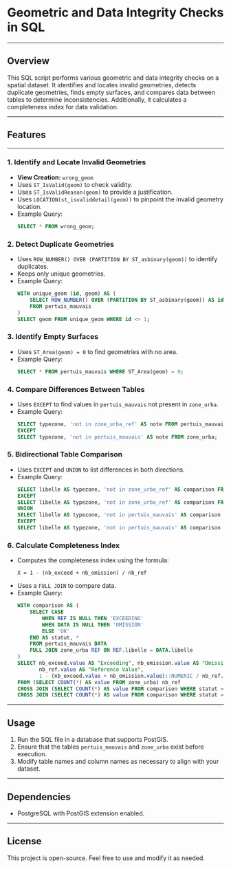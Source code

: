 # Geometric and Data Integrity Checks in SQL

---

## Overview

This SQL script performs various geometric and data integrity checks on a spatial dataset. It identifies and locates invalid geometries, detects duplicate geometries, finds empty surfaces, and compares data between tables to determine inconsistencies. Additionally, it calculates a completeness index for data validation.

---

## Features

---

### 1. Identify and Locate Invalid Geometries

- **View Creation:** `wrong_geom`
- Uses `ST_IsValid(geom)` to check validity.
- Uses `ST_IsValidReason(geom)` to provide a justification.
- Uses `LOCATION(st_isvaliddetail(geom))` to pinpoint the invalid geometry location.
- Example Query:
  ```sql
  SELECT * FROM wrong_geom;
  ```

### 2. Detect Duplicate Geometries

- Uses `ROW_NUMBER() OVER (PARTITION BY ST_asbinary(geom))` to identify duplicates.
- Keeps only unique geometries.
- Example Query:
  ```sql
  WITH unique_geom (id, geom) AS (
      SELECT ROW_NUMBER() OVER (PARTITION BY ST_asbinary(geom)) AS id, geom
      FROM pertuis_mauvais
  )
  SELECT geom FROM unique_geom WHERE id <> 1;
  ```

### 3. Identify Empty Surfaces

- Uses `ST_Area(geom) = 0` to find geometries with no area.
- Example Query:
  ```sql
  SELECT * FROM pertuis_mauvais WHERE ST_Area(geom) = 0;
  ```

### 4. Compare Differences Between Tables

- Uses `EXCEPT` to find values in `pertuis_mauvais` not present in `zone_urba`.
- Example Query:
  ```sql
  SELECT typezone, 'not in zone_urba_ref' AS note FROM pertuis_mauvais
  EXCEPT
  SELECT typezone, 'not in pertuis_mauvais' AS note FROM zone_urba;
  ```

### 5. Bidirectional Table Comparison

- Uses `EXCEPT` and `UNION` to list differences in both directions.
- Example Query:
  ```sql
  SELECT libelle AS typezone, 'not in zone_urba_ref' AS comparison FROM pertuis_mauvais
  EXCEPT
  SELECT libelle AS typezone, 'not in zone_urba_ref' AS comparison FROM zone_urba
  UNION
  SELECT libelle AS typezone, 'not in pertuis_mauvais' AS comparison FROM zone_urba
  EXCEPT
  SELECT libelle AS typezone, 'not in pertuis_mauvais' AS comparison FROM pertuis_mauvais;
  ```

### 6. Calculate Completeness Index

- Computes the completeness index using the formula:
  ```
  X = 1 - (nb_exceed + nb_omission) / nb_ref
  ```
- Uses a `FULL JOIN` to compare data.
- Example Query:
  ```sql
  WITH comparison AS (
      SELECT CASE
          WHEN REF IS NULL THEN 'EXCEEDING'
          WHEN DATA IS NULL THEN 'OMISSION'
          ELSE 'OK'
      END AS statut, *
      FROM pertuis_mauvais DATA
      FULL JOIN zone_urba REF ON REF.libelle = DATA.libelle
  )
  SELECT nb_exceed.value AS "Exceeding", nb_omission.value AS "Omission",
         nb_ref.value AS "Reference Value",
         1 - (nb_exceed.value + nb_omission.value)::NUMERIC / nb_ref.value AS "Completeness Index"
  FROM (SELECT COUNT(*) AS value FROM zone_urba) nb_ref
  CROSS JOIN (SELECT COUNT(*) AS value FROM comparison WHERE statut = 'EXCEEDING') AS nb_exceed
  CROSS JOIN (SELECT COUNT(*) AS value FROM comparison WHERE statut = 'OMISSION') AS nb_omission;
  ```

---

## Usage

1. Run the SQL file in a database that supports PostGIS.
2. Ensure that the tables `pertuis_mauvais` and `zone_urba` exist before execution.
3. Modify table names and column names as necessary to align with your dataset.

---

## Dependencies

- PostgreSQL with PostGIS extension enabled.

---

## License

This project is open-source. Feel free to use and modify it as needed.


